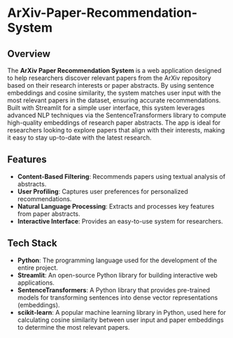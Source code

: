 # ArXiv-Paper-Recommendation-System

## Overview
The **ArXiv Paper Recommendation System** is a web application designed to help researchers discover relevant papers from the ArXiv repository based on their research interests or paper abstracts. By using sentence embeddings and cosine similarity, the system matches user input with the most relevant papers in the dataset, ensuring accurate recommendations. Built with Streamlit for a simple user interface, this system leverages advanced NLP techniques via the SentenceTransformers library to compute high-quality embeddings of research paper abstracts. The app is ideal for researchers looking to explore papers that align with their interests, making it easy to stay up-to-date with the latest research.

## Features
- **Content-Based Filtering**: Recommends papers using textual analysis of abstracts.
- **User Profiling**: Captures user preferences for personalized recommendations.
- **Natural Language Processing**: Extracts and processes key features from paper abstracts.
- **Interactive Interface**: Provides an easy-to-use system for researchers.

## Tech Stack
- **Python**: The programming language used for the development of the entire project.
- **Streamlit**: An open-source Python library for building interactive web applications.
- **SentenceTransformers**: A Python library that provides pre-trained models for transforming sentences into dense vector representations (embeddings).
- **scikit-learn**: A popular machine learning library in Python, used here for calculating cosine similarity between user input and paper embeddings to determine the most relevant papers.
